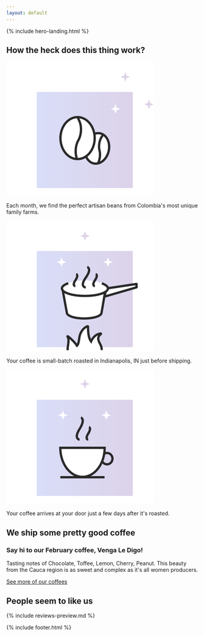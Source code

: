 ```yaml
---
layout: default
---
```


{% include hero-landing.html %}

<div class="outer">
    <div class="inner">
        <h2>How the heck does this thing work?</h2>
        <div class="expand">
            <div class="box third">
                <img src="/assets/images/qcc-landing-hdtw-1@2x.png" title="" />
                <p>Each month, we find the perfect artisan beans from Colombia's most unique family farms.</p>
            </div>
            <div class="box third">
                <img src="/assets/images/qcc-landing-hdtw-2@2x.png" title="" />
                <p>Your coffee is small-batch roasted in Indianapolis, IN just before shipping.</p>
            </div>
            <div class="box third">
                <img src="/assets/images/qcc-landing-hdtw-3@2x.png" title="" />
                <p>Your coffee arrives at your door just a few days after it's roasted.</p>
            </div>
        </div>
    </div>
</div>

<div class="spacer"></div>

<div class="outer">
    <div class="inner">
        <h2>We ship some pretty good coffee</h2>
        <div class="expand">
            <div class="half">
                <h3>Say hi to our February coffee, Venga Le Digo!</h3>
                <p>Tasting notes of Chocolate, Toffee, Lemon, Cherry, Peanut. This beauty from the Cauca region is as sweet and complex as it's all women producers.</p>
                <a href="/gift-subscription" class="button button-secondary-white button-with-arrow button-medium button-left">See more of our coffees<span class="button-arrow"></span></a>
            </div>
            <div class="half"></div>
        </div>
    </div>
</div>

<div class="spacer"></div>

<div class="outer">
    <div class="inner">
        <h2>People seem to like us</h2>
        {% include reviews-preview.md %}
    </div>
</div>

{% include footer.html %}
